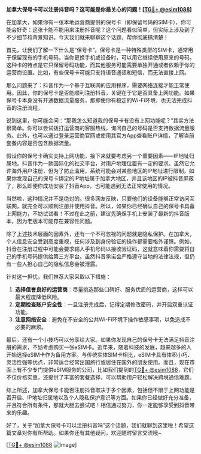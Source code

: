 **加拿大保号卡可以注册抖音吗？这可能是你最关心的问题！[[TG💪+ @esim1088](https://t.me/s/esim1088)]**

在加拿大，如果你有一张本地运营商提供的保号卡（即保留号码的SIM卡），你可能会好奇：这张卡能不能用来注册抖音呢？这个问题看似简单，但实际上涉及到了不少细节和背景知识。今天我们就来聊聊这个话题，帮你彻底搞清楚！

首先，让我们了解一下什么是“保号卡”。保号卡是一种特殊类型的SIM卡，通常用于保留现有的手机号码，当你更换手机或设备时，可以用它继续使用原来的号码。这种卡的特点是它只保留号码功能，而其他服务可能需要单独开通或者依赖于你的运营商设置。比如，有些保号卡可能只支持语音通话和短信，而无法直接上网。

那么问题来了：抖音作为一个基于互联网的应用程序，需要网络连接才能正常使用。因此，你的保号卡是否能顺利注册抖音，关键在于它是否具备上网功能。如果保号卡本身没有开通数据流量服务，那即使你有稳定的Wi-Fi环境，也无法完成抖音的注册流程。

说到这里，你可能会问：“那我怎么知道我的保号卡有没有上网功能呢？”其实方法很简单。你可以尝试拨打运营商的客服热线，询问自己的号码是否支持数据流量服务。此外，也可以通过登录运营商官网或使用其官方App查看账户详情，了解当前套餐内容是否包含数据流量。

假设你的保号卡确实支持上网功能，接下来就要考虑另一个重要因素——IP地址归属地。抖音作为一款国际化的社交平台，对用户地理位置有一定的要求。虽然它允许海外用户注册，但为了防止滥用，系统可能会对某些地区的IP地址进行限制。如果你发现自己的保号卡绑定的IP地址属于加拿大地区，并且该地区的IP被抖音屏蔽了，那么即便你成功安装了抖音App，也可能遇到无法正常使用的情况。

当然啦，这种情况并不是绝对的。很多网友反映，只要他们的设备能够正常访问互联网，就完全可以顺利注册并使用抖音。所以，如果你已经确认自己的保号卡具备上网能力，不妨试试看！不过在此之前，建议先确保手机上安装了最新的抖音版本，因为老版本可能存在兼容性问题。

除了上述技术层面的因素外，还有一个不可忽视的问题就是隐私保护。在加拿大，个人信息安全受到高度重视，任何涉及到身份验证的操作都需要格外谨慎。例如，抖音在注册过程中可能会要求输入手机号码以接收验证码，这就意味着你需要将自己的手机号码提供给第三方平台。虽然抖音承诺会严格遵守当地的法律法规，但仍有一些人担心自己的隐私信息会被泄露。

针对这一担忧，我们推荐大家采取以下措施：
1. **选择信誉良好的运营商**：尽量挑选那些口碑好、服务优质的运营商，这样可以最大程度降低风险。
2. **定期检查账户安全性**：一旦注册完成后，记得定期修改密码，并开启双重认证功能。
3. **注意网络安全**：避免在不安全的公共Wi-Fi环境下操作敏感事项，以免造成不必要的麻烦。

最后，还有一个小技巧可以分享给大家。如果你发现自己的保号卡无法满足抖音注册的需求，不妨考虑购买一张eSIM卡。近年来，随着科技的发展，越来越多的人开始选择eSIM卡作为备用方案。与传统实体SIM卡相比，eSIM卡具有体积小巧、灵活性强等优点，非常适合经常出国旅行或居住在国外的朋友使用。而且，现在市面上有不少专门提供eSIM服务的公司，比如我们提到的[TG💪+ @esim1088](https://t.me/s/esim1088)，它们不仅价格实惠，还提供了丰富的套餐选择，可以帮助用户轻松解决跨境通信难题。

综上所述，加拿大保号卡能否注册抖音取决于多个因素，包括但不限于上网功能是否开启、IP地址归属地以及个人隐私保护意识等方面。如果你已经做好充分准备，并且符合所有条件，那就大胆去尝试吧！相信通过努力，你一定能够享受到抖音带来的乐趣。

好了，关于“加拿大保号卡可以注册抖音吗”这个话题，我们就聊到这里啦！希望这篇文章对你有所帮助。如果你还有其他疑问，欢迎随时留言交流哦~ 

[[TG💪+ @esim1088](https://t.me/s/esim1088) ![Image](https://i.postimg.cc/4NQfJmqS/Snipaste-2025-05-13-00-14-12.png)]